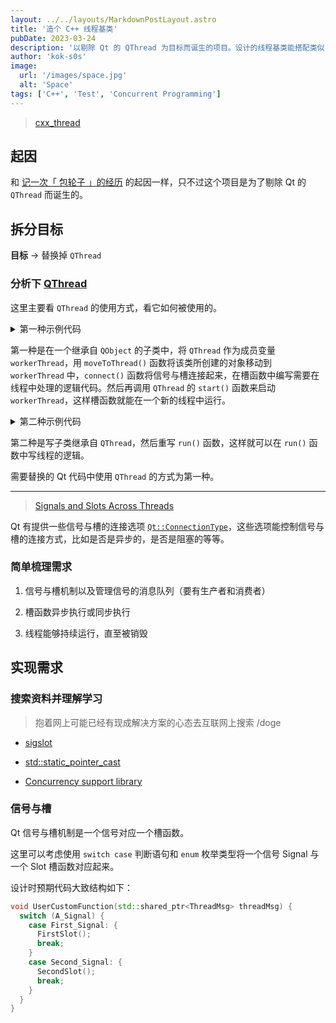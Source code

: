 ```yaml
---
layout: ../../layouts/MarkdownPostLayout.astro
title: '造个 C++ 线程基类'
pubDate: 2023-03-24
description: '以剔除 Qt 的 QThread 为目标而诞生的项目。设计的线程基类能搭配类似 Qt 中的信号与槽机制来使用，且利用现代 C++ 提供的互斥量和条件变量，让函数能够同步或异步运行，这样派生类（某业务工作线程）能持有定时器（线程）来做些定时任务（异步）。'
author: 'kok-s0s'
image:
  url: '/images/space.jpg'
  alt: 'Space'
tags: ['C++', 'Test', 'Concurrent Programming']
---
```


> [cxx_thread](https://github.com/kok-s0s/cxx_thread)

## 起因

和 [记一次「 包轮子 」的经历](/posts/cxx_crud_file) 的起因一样，只不过这个项目是为了剔除 Qt 的 `QThread` 而诞生的。

## 拆分目标

**目标** -> 替换掉 `QThread`

### 分析下 [QThread](https://doc.qt.io/qt-6/qthread.html)

这里主要看 `QThread` 的使用方式，看它如何被使用的。

<details><summary>第一种示例代码</summary>

```cpp
class Worker : public QObject
{
    Q_OBJECT

public slots:
    void doWork(const QString &parameter) {
        QString result;
        /* ... here is the expensive or blocking operation ... */
        emit resultReady(result);
    }

signals:
    void resultReady(const QString &result);
};

class Controller : public QObject
{
    Q_OBJECT
    QThread workerThread;
public:
    Controller() {
        Worker *worker = new Worker;
        worker->moveToThread(&workerThread);
        connect(&workerThread, &QThread::finished, worker, &QObject::deleteLater);
        connect(this, &Controller::operate, worker, &Worker::doWork);
        connect(worker, &Worker::resultReady, this, &Controller::handleResults);
        workerThread.start();
    }
    ~Controller() {
        workerThread.quit();
        workerThread.wait();
    }
public slots:
    void handleResults(const QString &);
signals:
    void operate(const QString &);
};
```

</details>

第一种是在一个继承自 `QObject` 的子类中，将 `QThread` 作为成员变量 `workerThread`，用 `moveToThread()` 函数将该类所创建的对象移动到 `workerThread` 中，`connect()` 函数将信号与槽连接起来，在槽函数中编写需要在线程中处理的逻辑代码。然后再调用 `QThread` 的 `start()` 函数来启动 `workerThread`，这样槽函数就能在一个新的线程中运行。

<details><summary>第二种示例代码</summary>

```cpp
class WorkerThread : public QThread
{
    Q_OBJECT
    void run() override {
        QString result;
        /* ... here is the expensive or blocking operation ... */
        emit resultReady(result);
    }
signals:
    void resultReady(const QString &s);
};

void MyObject::startWorkInAThread()
{
    WorkerThread *workerThread = new WorkerThread(this);
    connect(workerThread, &WorkerThread::resultReady, this, &MyObject::handleResults);
    connect(workerThread, &WorkerThread::finished, workerThread, &QObject::deleteLater);
    workerThread->start();
}
```

</details>

第二种是写子类继承自 `QThread`，然后重写 `run()` 函数，这样就可以在 `run()` 函数中写线程的逻辑。

需要替换的 Qt 代码中使用 `QThread` 的方式为第一种。

---

> [Signals and Slots Across Threads](https://doc.qt.io/qt-6/threads-qobject.html#signals-and-slots-across-threads)

Qt 有提供一些信号与槽的连接选项 [`Qt::ConnectionType`](https://doc.qt.io/qt-6/qt.html#ConnectionType-enum)，这些选项能控制信号与槽的连接方式，比如是否是异步的，是否是阻塞的等等。

### 简单梳理需求

1. 信号与槽机制以及管理信号的消息队列（要有生产者和消费者）

2. 槽函数异步执行或同步执行

3. 线程能够持续运行，直至被销毁

## 实现需求

### 搜索资料并理解学习

> 抱着网上可能已经有现成解决方案的心态去互联网上搜索 /doge

- [sigslot](https://github.com/palacaze/sigslot)

- [std::static_pointer_cast](https://en.cppreference.com/w/cpp/memory/shared_ptr/pointer_cast)

- [Concurrency support library](https://en.cppreference.com/w/cpp/thread)

### 信号与槽

Qt 信号与槽机制是一个信号对应一个槽函数。

这里可以考虑使用 `switch case` 判断语句和 `enum` 枚举类型将一个信号 Signal 与一个 Slot 槽函数对应起来。

设计时预期代码大致结构如下：

```cpp
void UserCustomFunction(std::shared_ptr<ThreadMsg> threadMsg) {
  switch (A_Signal) {
    case First_Signal: {
      FirstSlot();
      break;
    }
    case Second_Signal: {
      SecondSlot();
      break;
    }
  }
}
```
